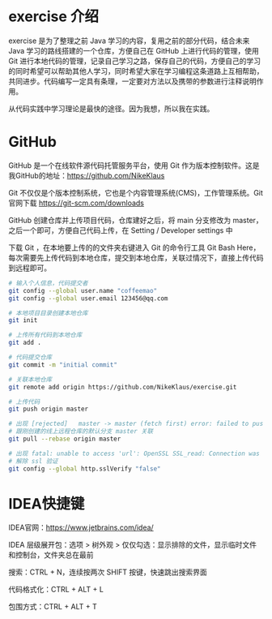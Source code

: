 # exercise 介绍

exercise 是为了整理之前 Java 学习的内容，复用之前的部分代码，结合未来 Java 学习的路线搭建的一个仓库，方便自己在 GitHub 上进行代码的管理，使用 Git 进行本地代码的管理，记录自己学习之路，保存自己的代码，方便自己的学习的同时希望可以帮助其他人学习，同时希望大家在学习编程这条道路上互相帮助，共同进步。代码编写一定具有条理，一定要对方法以及携带的参数进行注释说明作用。

从代码实践中学习理论是最快的途径。因为我想，所以我在实践。
# GitHub

GitHub 是一个在线软件源代码托管服务平台，使用 Git 作为版本控制软件。这是我GitHub的地址：https://github.com/NikeKlaus

Git 不仅仅是个版本控制系统，它也是个内容管理系统(CMS)，工作管理系统。Git 官网下载  https://git-scm.com/downloads

GitHub 创建仓库并上传项目代码，仓库建好之后，将 main 分支修改为 master，之后一个即可，方便自己代码上传，在 Setting / Developer settings 中



下载 Git ，在本地要上传的的文件夹右键进入 Git 的命令行工具 Git Bash Here，每次需要先上传代码到本地仓库，提交到本地仓库，关联过情况下，直接上传代码到远程即可。
```bash
# 输入个人信息，代码提交者
git config --global user.name "coffeemao" 
git config --global user.email 123456@qq.com

# 本地项目目录创建本地仓库
git init

# 上传所有代码到本地仓库
git add .

# 代码提交仓库
git commit -m "initial commit"

# 关联本地仓库
git remote add origin https://github.com/NikeKlaus/exercise.git

# 上传代码
git push origin master

# 出现 [rejected]   master -> master (fetch first) error: failed to push some refs
# 跟刚创建的线上远程仓库的默认分支 master 关联
git pull --rebase origin master

# 出现 fatal: unable to access 'url': OpenSSL SSL_read: Connection was reset, errno 10054
# 解除 ssl 验证
git config --global http.sslVerify "false"
```


# IDEA快捷键

IDEA官网：https://www.jetbrains.com/idea/

IDEA 层级展开包：选项 > 树外观 > 仅仅勾选：显示排除的文件，显示临时文件和控制台，文件夹总在最前

搜索：CTRL + N，连续按两次 SHIFT 按键，快速跳出搜索界面

代码格式化：CTRL + ALT + L

包围方式：CTRL + ALT + T